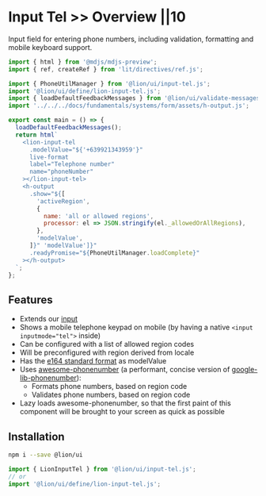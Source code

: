# Input Tel >> Overview ||10

Input field for entering phone numbers, including validation, formatting and mobile keyboard support.

```js script
import { html } from '@mdjs/mdjs-preview';
import { ref, createRef } from 'lit/directives/ref.js';

import { PhoneUtilManager } from '@lion/ui/input-tel.js';
import '@lion/ui/define/lion-input-tel.js';
import { loadDefaultFeedbackMessages } from '@lion/ui/validate-messages.js';
import '../../../docs/fundamentals/systems/form/assets/h-output.js';
```

```js preview-story
export const main = () => {
  loadDefaultFeedbackMessages();
  return html`
    <lion-input-tel
      .modelValue="${'+639921343959'}"
      live-format
      label="Telephone number"
      name="phoneNumber"
    ></lion-input-tel>
    <h-output
      .show="${[
        'activeRegion',
        {
          name: 'all or allowed regions',
          processor: el => JSON.stringify(el._allowedOrAllRegions),
        },
        'modelValue',
      ]}" 'modelValue']}"
      .readyPromise="${PhoneUtilManager.loadComplete}"
    ></h-output>
  `;
};
```

## Features

- Extends our [input](https://github.com/ing-bank/lion/blob/e930b7b667ceaf66c2fab86a76044d0260b934fa/docs/components/input/overview.md)
- Shows a mobile telephone keypad on mobile (by having a native `<input inputmode="tel">` inside)
- Can be configured with a list of allowed region codes
- Will be preconfigured with region derived from locale
- Has the [e164 standard format](https://en.wikipedia.org/wiki/E.164) as modelValue
- Uses [awesome-phonenumber](https://www.npmjs.com/package/awesome-phonenumber) (a performant, concise version of [google-lib-phonenumber](https://www.npmjs.com/package/google-libphonenumber)):
  - Formats phone numbers, based on region code
  - Validates phone numbers, based on region code
- Lazy loads awesome-phonenumber, so that the first paint of this component will be brought to your screen as quick as possible

## Installation

```bash
npm i --save @lion/ui
```

```js
import { LionInputTel } from '@lion/ui/input-tel.js';
// or
import '@lion/ui/define/lion-input-tel.js';
```
